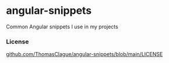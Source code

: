 # angular-snippets
Common Angular snippets I use in my projects


### License
[github.com/ThomasClague/angular-snippets/blob/main/LICENSE](https://github.com/ThomasClague/angular-snippets/blob/main/LICENSE)
